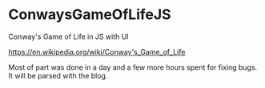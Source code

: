 # ConwaysGameOfLifeJS
Conway's Game of Life in JS with UI

https://en.wikipedia.org/wiki/Conway's_Game_of_Life

Most of part was done in a day and a few more hours spent for fixing bugs. It will be parsed with the blog.

